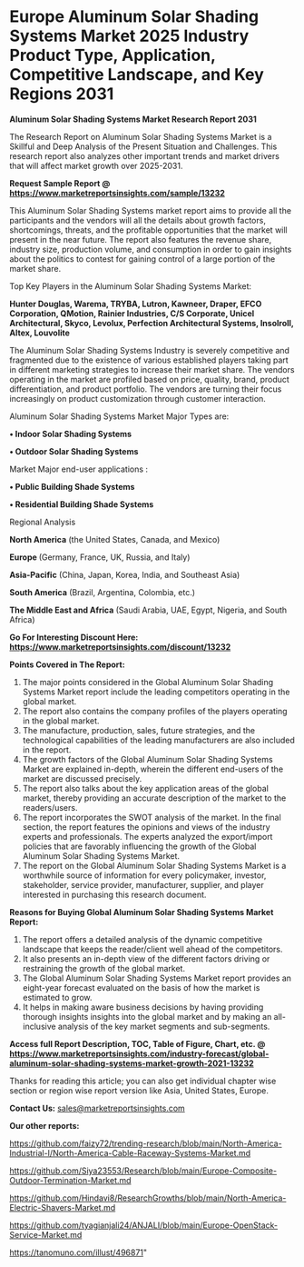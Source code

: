 # Europe Aluminum Solar Shading Systems Market 2025 Industry Product Type, Application, Competitive Landscape, and Key Regions 2031

<strong>Aluminum Solar Shading Systems Market Research Report 2031</strong>

The Research Report on Aluminum Solar Shading Systems Market is a Skillful and Deep Analysis of the Present Situation and Challenges. This research report also analyzes other important trends and market drivers that will affect market growth over 2025-2031.

<strong>Request Sample Report @ <a href=https://www.marketreportsinsights.com/sample/13232>https://www.marketreportsinsights.com/sample/13232</a></strong>

This Aluminum Solar Shading Systems market report aims to provide all the participants and the vendors will all the details about growth factors, shortcomings, threats, and the profitable opportunities that the market will present in the near future. The report also features the revenue share, industry size, production volume, and consumption in order to gain insights about the politics to contest for gaining control of a large portion of the market share.

Top Key Players in the Aluminum Solar Shading Systems Market:

<strong>Hunter Douglas, Warema, TRYBA, Lutron, Kawneer, Draper, EFCO Corporation, QMotion, Rainier Industries, C/S Corporate, Unicel Architectural, Skyco, Levolux, Perfection Architectural Systems, Insolroll, Altex, Louvolite</strong>

The Aluminum Solar Shading Systems Industry is severely competitive and fragmented due to the existence of various established players taking part in different marketing strategies to increase their market share. The vendors operating in the market are profiled based on price, quality, brand, product differentiation, and product portfolio. The vendors are turning their focus increasingly on product customization through customer interaction.

Aluminum Solar Shading Systems Market Major Types are:

<strong>• Indoor Solar Shading Systems

• Outdoor Solar Shading Systems</strong>

Market Major end-user applications :

<strong>• Public Building Shade Systems

• Residential Building Shade Systems</strong>

Regional Analysis

</u><strong><b>North America</b></strong> (the United States, Canada, and Mexico)

<strong><b>Europe </b></strong>(Germany, France, UK, Russia, and Italy)

<strong><b>Asia-Pacific</b></strong> (China, Japan, Korea, India, and Southeast Asia)

<strong><b>South America</b></strong> (Brazil, Argentina, Colombia, etc.)

<strong><b>The Middle East and Africa</b></strong> (Saudi Arabia, UAE, Egypt, Nigeria, and South Africa)

<strong>Go For Interesting Discount Here: <a href=https://www.marketreportsinsights.com/discount/13232>https://www.marketreportsinsights.com/discount/13232</a></strong>

<strong>Points Covered in The Report:</strong>
<ol>
  <li>The major points considered in the Global Aluminum Solar Shading Systems Market report include the leading competitors operating in the global market.</li>
  <li>The report also contains the company profiles of the players operating in the global market.</li>
  <li>The manufacture, production, sales, future strategies, and the technological capabilities of the leading manufacturers are also included in the report.</li>
  <li>The growth factors of the Global Aluminum Solar Shading Systems Market are explained in-depth, wherein the different end-users of the market are discussed precisely.</li>
  <li>The report also talks about the key application areas of the global market, thereby providing an accurate description of the market to the readers/users.</li>
  <li>The report incorporates the SWOT analysis of the market. In the final section, the report features the opinions and views of the industry experts and professionals. The experts analyzed the export/import policies that are favorably influencing the growth of the Global Aluminum Solar Shading Systems Market.</li>
  <li>The report on the Global Aluminum Solar Shading Systems Market is a worthwhile source of information for every policymaker, investor, stakeholder, service provider, manufacturer, supplier, and player interested in purchasing this research document.</li>
</ol>
<strong>Reasons for Buying Global Aluminum Solar Shading Systems Market Report:</strong>

<ol>
  <li>The report offers a detailed analysis of the dynamic competitive landscape that keeps the reader/client well ahead of the competitors.</li>
  <li>It also presents an in-depth view of the different factors driving or restraining the growth of the global market.</li>
  <li>The Global Aluminum Solar Shading Systems Market report provides an eight-year forecast evaluated on the basis of how the market is estimated to grow.</li>
  <li>It helps in making aware business decisions by having providing thorough insights insights into the global market and by making an all-inclusive analysis of the key market segments and sub-segments.</li>
</ol>
<strong>Access full Report Description, TOC, Table of Figure, Chart, etc. @ <a href=https://www.marketreportsinsights.com/industry-forecast/global-aluminum-solar-shading-systems-market-growth-2021-13232>https://www.marketreportsinsights.com/industry-forecast/global-aluminum-solar-shading-systems-market-growth-2021-13232</a></strong>


Thanks for reading this article; you can also get individual chapter wise section or region wise report version like Asia, United States, Europe.

<strong>Contact Us:</strong>
sales@marketreportsinsights.com

<strong>Our other reports:</strong>

<a href=https://github.com/faizy72/trending-research/blob/main/North-America-Industrial-I/North-America-Cable-Raceway-Systems-Market.md>https://github.com/faizy72/trending-research/blob/main/North-America-Industrial-I/North-America-Cable-Raceway-Systems-Market.md</a>

<a href=https://github.com/Siya23553/Research/blob/main/Europe-Composite-Outdoor-Termination-Market.md>https://github.com/Siya23553/Research/blob/main/Europe-Composite-Outdoor-Termination-Market.md</a>

<a href=https://github.com/Hindavi8/ResearchGrowths/blob/main/North-America-Electric-Shavers-Market.md>https://github.com/Hindavi8/ResearchGrowths/blob/main/North-America-Electric-Shavers-Market.md</a>

<a href=https://github.com/tyagianjali24/ANJALI/blob/main/Europe-OpenStack-Service-Market.md>https://github.com/tyagianjali24/ANJALI/blob/main/Europe-OpenStack-Service-Market.md</a>

<a href=https://tanomuno.com/illust/496871>https://tanomuno.com/illust/496871</a>"

